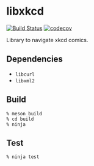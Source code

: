 # libxkcd
[![Build Status](https://travis-ci.com/tvale/libxkcd.svg?branch=master)](https://travis-ci.com/tvale/libxkcd)
[![codecov](https://codecov.io/gh/tvale/libxkcd/branch/master/graph/badge.svg)](https://codecov.io/gh/tvale/libxkcd)

Library to navigate xkcd comics.

## Dependencies
* `libcurl`
* `libxml2`

## Build
```shell
% meson build
% cd build
% ninja
```

## Test
```shell
% ninja test
